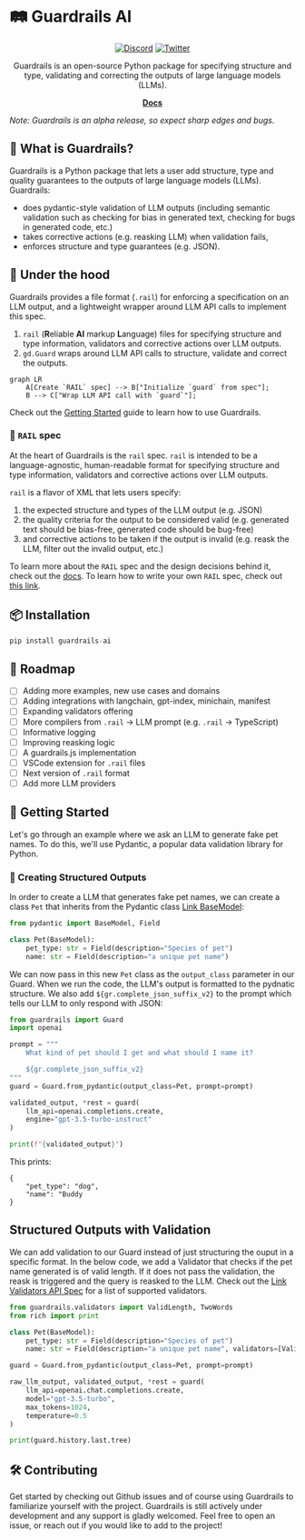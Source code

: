 # 🛤️ Guardrails AI

<div align="center">

[![Discord](https://badgen.net/badge/icon/discord?icon=discord&label)](https://discord.gg/Jsey3mX98B) [![Twitter](https://badgen.net/badge/icon/twitter?icon=twitter&label)](https://twitter.com/guardrails_ai)

Guardrails is an open-source Python package for specifying structure and type, validating and correcting the outputs of large language models (LLMs).

[**Docs**](https://docs.guardrailsai.com)
</div>

_Note: Guardrails is an alpha release, so expect sharp edges and bugs._

## 🧩 What is Guardrails?

Guardrails is a Python package that lets a user add structure, type and quality guarantees to the outputs of large language models (LLMs). Guardrails:

- does pydantic-style validation of LLM outputs (including semantic validation such as checking for bias in generated text, checking for bugs in generated code, etc.)
- takes corrective actions (e.g. reasking LLM) when validation fails,
- enforces structure and type guarantees (e.g. JSON).


## 🚒 Under the hood

Guardrails provides a file format (`.rail`) for enforcing a specification on an LLM output, and a lightweight wrapper around LLM API calls to implement this spec.

1. `rail` (**R**eliable **AI** markup **L**anguage) files for specifying structure and type information, validators and corrective actions over LLM outputs.
2. `gd.Guard` wraps around LLM API calls to structure, validate and correct the outputs.

``` mermaid
graph LR
    A[Create `RAIL` spec] --> B["Initialize `guard` from spec"];
    B --> C["Wrap LLM API call with `guard`"];
```

Check out the [Getting Started](https://docs.guardrailsai.com/guardrails_ai/getting_started/) guide to learn how to use Guardrails.

### 📜 `RAIL` spec

At the heart of Guardrails is the `rail` spec. `rail` is intended to be a language-agnostic, human-readable format for specifying structure and type information, validators and corrective actions over LLM outputs.

`rail` is a flavor of XML that lets users specify:

1. the expected structure and types of the LLM output (e.g. JSON)
2. the quality criteria for the output to be considered valid (e.g. generated text should be bias-free, generated code should be bug-free)
3. and corrective actions to be taken if the output is invalid (e.g. reask the LLM, filter out the invalid output, etc.)


To learn more about the `RAIL` spec and the design decisions behind it, check out the [docs](https://docs.guardrailsai.com/defining_guards/rail/). To learn how to write your own `RAIL` spec, check out [this link](https://docs.guardrailsai.com/api_reference/rail/).



## 📦 Installation

```python
pip install guardrails-ai
```

## 📍 Roadmap
- [ ] Adding more examples, new use cases and domains
- [ ] Adding integrations with langchain, gpt-index, minichain, manifest
- [ ] Expanding validators offering
- [ ] More compilers from `.rail` -> LLM prompt (e.g. `.rail` -> TypeScript)
- [ ] Informative logging
- [ ] Improving reasking logic
- [ ] A guardrails.js implementation
- [ ] VSCode extension for `.rail` files
- [ ] Next version of `.rail` format
- [ ] Add more LLM providers

## 🚀 Getting Started
Let's go through an example where we ask an LLM to generate fake pet names. To do this, we'll use Pydantic, a popular data validation library for Python.  

### 📝 Creating Structured Outputs

In order to create a LLM that generates fake pet names, we can create a class `Pet` that inherits from the Pydantic class [Link BaseModel](https://docs.pydantic.dev/latest/api/base_model/): 

```py
from pydantic import BaseModel, Field

class Pet(BaseModel):
    pet_type: str = Field(description="Species of pet")
    name: str = Field(description="a unique pet name")
```

We can now pass in this new `Pet` class as the `output_class` parameter in our Guard. When we run the code, the LLM's output is formatted to the pydnatic structure. We also add `${gr.complete_json_suffix_v2}` to the prompt which tells our LLM to only respond with JSON: 

```py
from guardrails import Guard
import openai

prompt = """
    What kind of pet should I get and what should I name it?

    ${gr.complete_json_suffix_v2}
"""
guard = Guard.from_pydantic(output_class=Pet, prompt=prompt)

validated_output, *rest = guard(
    llm_api=openai.completions.create,
    engine="gpt-3.5-turbo-instruct"
)

print(f"{validated_output}")
```

This prints: 
```
{
    "pet_type": "dog",
    "name": "Buddy
}
```

## Structured Outputs with Validation 
We can add validation to our Guard instead of just structuring the ouput in a specific format. In the below code, we add a Validator that checks if the pet name generated is of valid length. If it does not pass the validation, the reask is triggered and the query is reasked to the LLM. Check out the [Link Validators API Spec](https://www.guardrailsai.com/docs/api_reference_markdown/validators/) for a list of supported validators.

```py
from guardrails.validators import ValidLength, TwoWords
from rich import print

class Pet(BaseModel):
    pet_type: str = Field(description="Species of pet")
    name: str = Field(description="a unique pet name", validators=[ValidLength(min=1, max=32, on_fail='reask')])

guard = Guard.from_pydantic(output_class=Pet, prompt=prompt)

raw_llm_output, validated_output, *rest = guard(
    llm_api=openai.chat.completions.create,
    model="gpt-3.5-turbo",
    max_tokens=1024,
    temperature=0.5
)

print(guard.history.last.tree)
```

## 🛠️ Contributing

Get started by checking out Github issues and of course using Guardrails to familiarize yourself with the project. Guardrails is still actively under development and any support is gladly welcomed. Feel free to open an issue, or reach out if you would like to add to the project!
